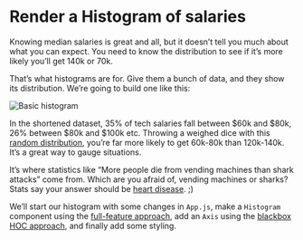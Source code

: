 
# Render a Histogram of salaries

Knowing median salaries is great and all, but it doesn’t tell you much
about what you can expect. You need to know the distribution to see if
it’s more likely you’ll get 140k or 70k.

That’s what histograms are for. Give them a bunch of data, and they show
its distribution. We’re going to build one like this:

![Basic
histogram](https://raw.githubusercontent.com/Swizec/react-d3js-es6-ebook/2018-version/manuscript/resources/images/2018/basic-histogram.png)

In the shortened dataset, 35% of tech salaries fall between $60k and
$80k, 26% between $80k and $100k etc. Throwing a weighed dice with this
[random
distribution](https://en.wikipedia.org/wiki/Probability_distribution),
you’re far more likely to get 60k-80k than 120k-140k. It’s a great way
to gauge situations.

It’s where statistics like “More people die from vending machines than
shark attacks” come from. Which are you afraid of, vending machines or
sharks? Stats say your answer should be [heart
disease](https://www.cdc.gov/nchs/fastats/deaths.htm). ;)

We’ll start our histogram with some changes in `App.js`, make a
`Histogram` component using the [full-feature
approach](https://swizec1.teachable.com/courses/react-for-data-visualization/lectures/6887740#full-feature-integration),
add an `Axis` using the [blackbox HOC
approach](https://swizec1.teachable.com/courses/react-for-data-visualization/lectures/6887729#blackbox-hoc),
and finally add some styling.
